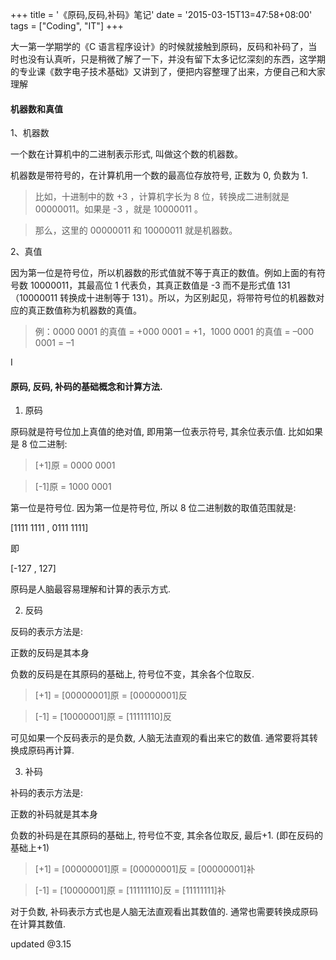 +++
title = '《原码,反码,补码》笔记'
date = '2015-03-15T13=47:58+08:00'
tags = ["Coding", "IT"]
+++


大一第一学期学的《C 语言程序设计》的时候就接触到原码，反码和补码了，当时也没有认真听，只是稍微了解了一下，并没有留下太多记忆深刻的东西，这学期的专业课《数字电子技术基础》又讲到了，便把内容整理了出来，方便自己和大家理解

#### 机器数和真值

1、机器数

一个数在计算机中的二进制表示形式, 叫做这个数的机器数。

机器数是带符号的，在计算机用一个数的最高位存放符号, 正数为 0, 负数为 1.

> 比如，十进制中的数 +3 ，计算机字长为 8 位，转换成二进制就是 00000011。如果是 -3 ，就是 10000011 。

> 那么，这里的 00000011 和 10000011 就是机器数。

2、真值

因为第一位是符号位，所以机器数的形式值就不等于真正的数值。例如上面的有符号数 10000011，其最高位 1 代表负，其真正数值是 -3 而不是形式值 131（10000011 转换成十进制等于 131）。所以，为区别起见，将带符号位的机器数对应的真正数值称为机器数的真值。

> 例：0000 0001 的真值 = +000 0001 = +1，1000 0001 的真值 = –000 0001 = –1

I

#### 原码, 反码, 补码的基础概念和计算方法.

1. 原码

原码就是符号位加上真值的绝对值, 即用第一位表示符号, 其余位表示值. 比如如果是 8 位二进制:

> [+1]原 = 0000 0001

> [-1]原 = 1000 0001

第一位是符号位. 因为第一位是符号位, 所以 8 位二进制数的取值范围就是:

[1111 1111 , 0111 1111]

即

[-127 , 127]

原码是人脑最容易理解和计算的表示方式.

2. 反码

反码的表示方法是:

正数的反码是其本身

负数的反码是在其原码的基础上, 符号位不变，其余各个位取反.

> [+1] = [00000001]原 = [00000001]反

> [-1] = [10000001]原 = [11111110]反

可见如果一个反码表示的是负数, 人脑无法直观的看出来它的数值. 通常要将其转换成原码再计算.

3. 补码

补码的表示方法是:

正数的补码就是其本身

负数的补码是在其原码的基础上, 符号位不变, 其余各位取反, 最后+1. (即在反码的基础上+1)

> [+1] = [00000001]原 = [00000001]反 = [00000001]补

> [-1] = [10000001]原 = [11111110]反 = [11111111]补

对于负数, 补码表示方式也是人脑无法直观看出其数值的. 通常也需要转换成原码在计算其数值.

updated @3.15
